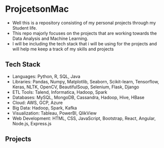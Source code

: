 # ProjcetsonMac

- Well this is a repository consisting of my personal projects through my Student life.
- This repo majorly focuses on the projects that are working towards the Data Analysis and Machine Learning.
- I will be including the tech stack that i will be using for the projects and will help me keep a track of my skills and projects

## Tech Stack
- Languages: Python, R, SQL, Java
- Libraries: Pandas, Numpy, Matplotlib, Seaborn, Scikit-learn, Tensorflow, Keras, NLTK, OpenCV, BeautifulSoup, Selenium, Flask, Django
- ETL Tools: Talend, Informatica, Hadoop, Spark
- Databases: MySQL, MongoDB, Cassandra, Hadoop, Hive, HBase
- Cloud: AWS, GCP, Azure
- Big Data: Hadoop, Spark, Kafka
- Visualization: Tableau, PowerBI, QlikView
- Web Development: HTML, CSS, JavaScript, Bootstrap, React, Angular, Node.js, Express.js

## Projects


